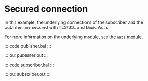 # Secured connection

In this example, the underlying connections of the subscriber and the publisher are secured with TLS/SSL and Basic Auth.

For more information on the underlying module, see the [`nats` module](https://lib.ballerina.io/ballerinax/nats/latest).

::: code publisher.bal :::

::: out publisher.out :::

::: code subscriber.bal :::

::: out subscriber.out :::
